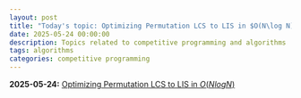 ```yaml
---
layout: post
title: "Today's topic: Optimizing Permutation LCS to LIS in $O(N\log N)$"
date: 2025-05-24 00:00:00
description: Topics related to competitive programming and algorithms
tags: algorithms
categories: competitive programming
---
```


**2025-05-24:** [Optimizing Permutation LCS to LIS in $O(NlogN)$](https://usaco.guide/problems/cf-lcs-on-permutations/solution)
